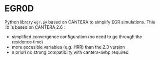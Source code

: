 # EGR0D
 Python library `egr.py` based on CANTERA to simplify EGR simulations.
 This lib is based on CANTERA 2.6 : 
- simplified convergence configuration (no need to go through the residence time)
- more accesible variables (e.g. HRR) than the 2.3 version
- a priori no strong compatibilty with cantera-avbp required



